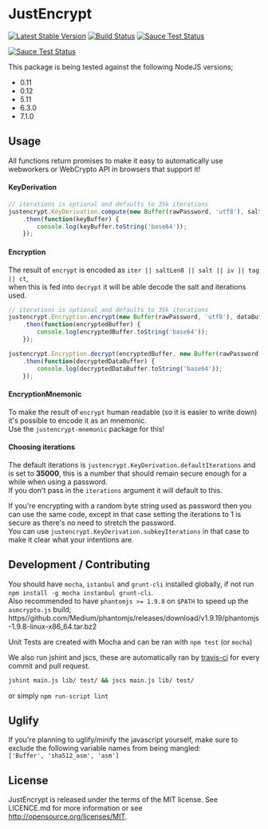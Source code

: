 JustEncrypt
===========

[![Latest Stable Version](https://badge.fury.io/js/justencrypt.svg)](https://www.npmjs.org/package/justencrypt)
[![Build Status](https://travis-ci.org/btccom/justencrypt-js.png?branch=master)](https://travis-ci.org/btccom/justencrypt-js)
[![Sauce Test Status](https://saucelabs.com/buildstatus/justencrypt-js)](https://saucelabs.com/u/justencrypt-js)

[![Sauce Test Status](https://saucelabs.com/browser-matrix/justencrypt-js.svg)](https://saucelabs.com/u/justencrypt-js)

This package is being tested against the following NodeJS versions;
   - 0.11
   - 0.12
   - 5.11
   - 6.3.0
   - 7.1.0

Usage
-----
All functions return promises to make it easy to automatically use webworkers or WebCrypto API in browsers that support it!

#### KeyDerivation
```js
// iterations is optional and defaults to 35k iterations
justencrypt.KeyDerivation.compute(new Buffer(rawPassword, 'utf8'), saltBuffer, iterations)
    .then(function(keyBuffer) {
        console.log(keyBuffer.toString('base64'));
    });
```

#### Encryption
The result of `encrypt` is encoded as `iter || saltLen8 || salt || iv || tag || ct`,  
when this is fed into `decrypt` it will be able decode the salt and iterations used.

```js
// iterations is optional and defaults to 35k iterations
justencrypt.Encryption.encrypt(new Buffer(rawPassword, 'utf8'), dataBuffer, iterations)
    .then(function(encryptedBuffer) {
        console.log(encryptedBuffer.toString('base64'));
    });

justencrypt.Encryption.decrypt(encryptedBuffer, new Buffer(rawPassword, 'utf8'))
    .then(function(decryptedDataBuffer) {
        console.log(decryptedDataBuffer.toString('base64'));
    });
```

#### EncryptionMnemonic
To make the result of `encrypt` human readable (so it is easier to write down) it's possible to encode it as an mnemonic.  
Use the `justencrypt-mnemonic` package for this!

#### Choosing iterations
The default iterations is `justencrypt.KeyDerivation.defaultIterations` and is set to **35000**, 
this is a number that should remain secure enough for a while when using a password.  
If you don't pass in the `iterations` argument it will default to this.

If you're encrypting with a random byte string used as password then you can use the same code,
except in that case setting the iterations to 1 is secure as there's no need to stretch the password.  
You can use `justencrypt.KeyDerivation.subkeyIterations` in that case to make it clear what your intentions are.

Development / Contributing
--------------------------
You should have `mocha`, `istanbul` and `grunt-cli` installed globally, if not run `npm install -g mocha instanbul grunt-cli`.  
Also recommended to have `phantomjs >= 1.9.8` on `$PATH` to speed up the `asmcrypto.js` build; https//github.com/Medium/phantomjs/releases/download/v1.9.19/phantomjs-1.9.8-linux-x86_64.tar.bz2

Unit Tests are created with Mocha and can be ran with `npm test` (or `mocha`)

We also run jshint and jscs, these are automatically ran by [travis-ci](https://travis-ci.org/btccom/justencrypt) for every commit and pull request.

```bash
jshint main.js lib/ test/ && jscs main.js lib/ test/
```

or simply `npm run-script lint`

Uglify
------
If you're planning to uglify/minify the javascript yourself, make sure to exclude the following variable names from being mangled:  
`['Buffer', 'sha512_asm', 'asm']`

License
-------
JustEncrypt is released under the terms of the MIT license. See LICENCE.md for more information or see http://opensource.org/licenses/MIT.
